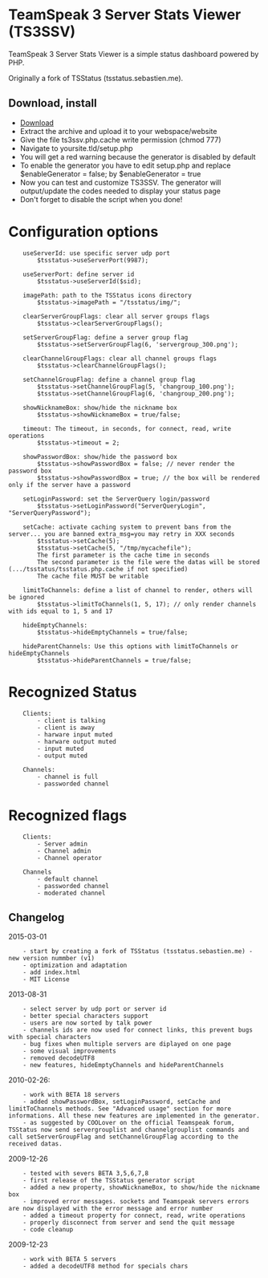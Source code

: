 TeamSpeak 3 Server Stats Viewer (TS3SSV)
=====
TeamSpeak 3 Server Stats Viewer is a simple status dashboard powered by PHP.

Originally a fork of TSStatus (tsstatus.sebastien.me).

## Download, install

- <a href="https://github.com/LeoWinterDE/TS3ServerStatusViewer/archive/master.zip">Download</a>
- Extract the archive and upload it to your webspace/website
- Give the file ts3ssv.php.cache write permission (chmod 777)
- Navigate to yoursite.tld/setup.php
- You will get a red warning because the generator is disabled by default
- To enable the generator you have to edit setup.php and replace $enableGenerator = false; by $enableGenerator = true
- Now you can test and customize TS3SSV. The generator will output/update the codes needed to display your status page  
- Don't forget to disable the script when you done!


# Configuration options
```
	useServerId: use specific server udp port
		$tsstatus->useServerPort(9987);

	useServerPort: define server id
		$tsstatus->useServerId($sid);

	imagePath: path to the TSStatus icons directory
		$tsstatus->imagePath = "/tsstatus/img/";

	clearServerGroupFlags: clear all server groups flags
		$tsstatus->clearServerGroupFlags();

	setServerGroupFlag: define a server group flag
		$tsstatus->setServerGroupFlag(6, 'servergroup_300.png');

	clearChannelGroupFlags: clear all channel groups flags
		$tsstatus->clearChannelGroupFlags();

	setChannelGroupFlag: define a channel group flag
		$tsstatus->setChannelGroupFlag(5, 'changroup_100.png');
		$tsstatus->setChannelGroupFlag(6, 'changroup_200.png');

	showNicknameBox: show/hide the nickname box
		$tsstatus->showNicknameBox = true/false;

	timeout: The timeout, in seconds, for connect, read, write operations
		$tsstatus->timeout = 2;

	showPasswordBox: show/hide the password box
		$tsstatus->showPasswordBox = false; // never render the password box
		$tsstatus->showPasswordBox = true; // the box will be rendered only if the server have a password

	setLoginPassword: set the ServerQuery login/password
		$tsstatus->setLoginPassword("ServerQueryLogin", "ServerQueryPassword");

	setCache: activate caching system to prevent bans from the server... you are banned extra_msg=you may retry in XXX seconds
		$tsstatus->setCache(5);
		$tsstatus->setCache(5, "/tmp/mycachefile");
		The first parameter is the cache time in seconds
		The second parameter is the file were the datas will be stored (.../tsstatus/tsstatus.php.cache if not specified)
		The cache file MUST be writable

	limitToChannels: define a list of channel to render, others will be ignored
		$tsstatus->limitToChannels(1, 5, 17); // only render channels with ids equal to 1, 5 and 17

 	hideEmptyChannels:
		$tsstatus->hideEmptyChannels = true/false;

	hideParentChannels: Use this options with limitToChannels or hideEmptyChannels
		$tsstatus->hideParentChannels = true/false;

```

# Recognized Status
```
	Clients:
		- client is talking
		- client is away
		- harware input muted
		- harware output muted
		- input muted
		- output muted

	Channels:
		- channel is full
		- passworded channel
```

# Recognized flags
```
	Clients:
		- Server admin
		- Channel admin
		- Channel operator

	Channels
		- default channel
		- passworded channel
		- moderated channel
```

## Changelog
2015-03-01
```
	- start by creating a fork of TSStatus (tsstatus.sebastien.me) - new version nummber (v1)
	- optimization and adaptation
	- add index.html
	- MIT License
```
2013-08-31
```
	- select server by udp port or server id
	- better special characters support
	- users are now sorted by talk power
	- channels ids are now used for connect links, this prevent bugs with special characters
	- bug fixes when multiple servers are diplayed on one page
	- some visual improvements
	- removed decodeUTF8
	- new features, hideEmptyChannels and hideParentChannels
```
2010-02-26:
```
	- work with BETA 18 servers
	- added showPasswordBox, setLoginPassword, setCache and limitToChannels methods. See "Advanced usage" section for more informations. All these new features are implemented in the generator.
	- as suggested by COOLover on the official Teamspeak forum, TSStatus now send servergrouplist and channelgrouplist commands and call setServerGroupFlag and setChannelGroupFlag according to the received datas.
```
2009-12-26
```
	- tested with severs BETA 3,5,6,7,8
	- first release of the TSStatus generator script
	- added a new property, showNicknameBox, to show/hide the nickname box
	- improved error messages. sockets and Teamspeak servers errors are now displayed with the error message and error number
	- added a timeout property for connect, read, write operations
	- properly disconnect from server and send the quit message
	- code cleanup
```
2009-12-23
```
	- work with BETA 5 servers
	- added a decodeUTF8 method for specials chars
```

